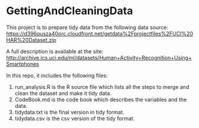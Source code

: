 # GettingAndCleaningData


This project is to prepare tidy data from the following data source: https://d396qusza40orc.cloudfront.net/getdata%2Fprojectfiles%2FUCI%20HAR%20Dataset.zip

A full description is available at the site: http://archive.ics.uci.edu/ml/datasets/Human+Activity+Recognition+Using+Smartphones

In this repo, it includes the following files:

1. run_analysis.R is the R source file which lists all the steps to merge and clean the dataset and make it tidy data.
2. CodeBook.md is the code book which describes the variables and the data.
3. tidydata.txt is the final version in tidy format.
4. tidydata.csv is the csv version of the tidy format.
